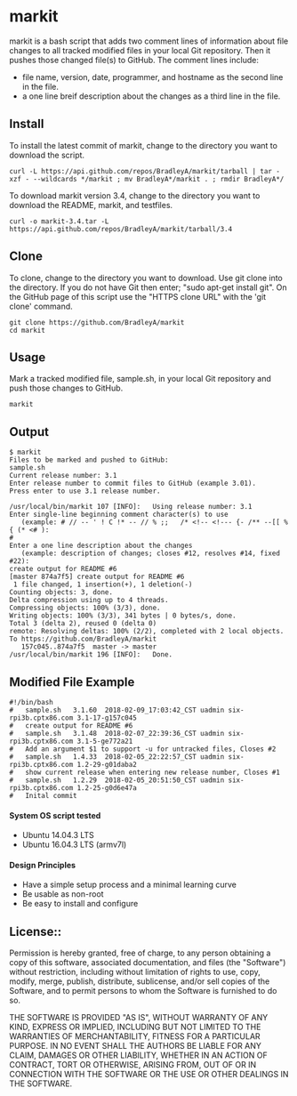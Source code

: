 # markit

markit is a bash script that adds two comment lines of information about file changes to all tracked modified files in your local Git repository.  Then it pushes those changed file(s) to GitHub.  The comment lines include:
 * file name, version, date, programmer, and hostname as the second line in the file.
 * a one line breif description about the changes as a third line in the file.

## Install

To install the latest commit of markit, change to the directory you want to download the script.

    curl -L https://api.github.com/repos/BradleyA/markit/tarball | tar -xzf - --wildcards */markit ; mv BradleyA*/markit . ; rmdir BradleyA*/

To download markit version 3.4, change to the directory you want to download the README, markit, and testfiles. 

    curl -o markit-3.4.tar -L https://api.github.com/repos/BradleyA/markit/tarball/3.4

## Clone

To clone, change to the directory you want to download. Use git clone into the directory. If you do not have Git then enter; "sudo apt-get install git". On the GitHub page of this script use the "HTTPS clone URL" with the 'git clone' command.

    git clone https://github.com/BradleyA/markit
    cd markit

## Usage

Mark a tracked modified file, sample.sh, in your local Git repository and push those changes to GitHub.

    markit 

## Output
    $ markit
    Files to be marked and pushed to GitHub:
    sample.sh
    Current release number: 3.1 
    Enter release number to commit files to GitHub (example 3.01).
	Press enter to use 3.1 release number.
    
    /usr/local/bin/markit 107 [INFO]:	Using release number: 3.1
    Enter single-line beginning comment character(s) to use
       (example: # // -- ' ! C !* -- // % ;;   /* <!-- <!--- {- /** --[[ %{ (* <# ):
    #	
    Enter a one line description about the changes
       (example: description of changes; closes #12, resolves #14, fixed #22):
    create output for README #6
    [master 874a7f5] create output for README #6
     1 file changed, 1 insertion(+), 1 deletion(-)
    Counting objects: 3, done.
    Delta compression using up to 4 threads.
    Compressing objects: 100% (3/3), done.
    Writing objects: 100% (3/3), 341 bytes | 0 bytes/s, done.
    Total 3 (delta 2), reused 0 (delta 0)
    remote: Resolving deltas: 100% (2/2), completed with 2 local objects.
    To https://github.com/BradleyA/markit
       157c045..874a7f5  master -> master
    /usr/local/bin/markit 196 [INFO]:	Done.

## Modified File Example
    #!/bin/bash
    #	sample.sh	3.1.60	2018-02-09_17:03:42_CST uadmin six-rpi3b.cptx86.com 3.1-17-g157c045 
    #	create output for README #6 
    #	sample.sh	3.1.48	2018-02-07_22:39:36_CST uadmin six-rpi3b.cptx86.com 3.1-5-ge772a21 
    #	Add an argument $1 to support -u for untracked files, Closes #2 
    #	sample.sh	1.4.33	2018-02-05_22:22:57_CST uadmin six-rpi3b.cptx86.com 1.2-29-g01daba2
    #	show current release when entering new release number, Closes #1
    #	sample.sh	1.2.29	2018-02-05_20:51:50_CST uadmin six-rpi3b.cptx86.com 1.2-25-g0d6e47a 
    #	Inital commit

#### System OS script tested
 * Ubuntu 14.04.3 LTS
 * Ubuntu 16.04.3 LTS (armv7l)

#### Design Principles
 * Have a simple setup process and a minimal learning curve
 * Be usable as non-root
 * Be easy to install and configure

## License::

Permission is hereby granted, free of charge, to any person obtaining a copy of this software, associated documentation, and files (the "Software") without restriction, including without limitation of rights to use, copy, modify, merge, publish, distribute, sublicense, and/or sell copies of the Software, and to permit persons to whom the Software is furnished to do so.

THE SOFTWARE IS PROVIDED "AS IS", WITHOUT WARRANTY OF ANY KIND, EXPRESS OR IMPLIED, INCLUDING BUT NOT LIMITED TO THE WARRANTIES OF MERCHANTABILITY, FITNESS FOR A PARTICULAR PURPOSE. IN NO EVENT SHALL THE AUTHORS BE LIABLE FOR ANY CLAIM, DAMAGES OR OTHER LIABILITY, WHETHER IN AN ACTION OF CONTRACT, TORT OR OTHERWISE, ARISING FROM, OUT OF OR IN CONNECTION WITH THE SOFTWARE OR THE USE OR OTHER DEALINGS IN THE SOFTWARE.
